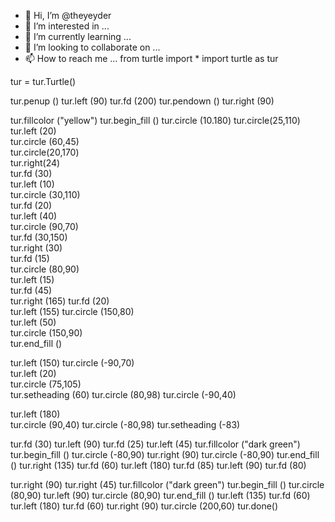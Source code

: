 - 👋 Hi, I’m @theyeyder
- 👀 I’m interested in ...
- 🌱 I’m currently learning ...
- 💞️ I’m looking to collaborate on ...
- 📫 How to reach me ...
from turtle  import *
import turtle as tur
  
tur = tur.Turtle()


tur.penup ()
tur.left (90)
tur.fd (200)
tur.pendown ()
tur.right (90)


tur.fillcolor ("yellow")
tur.begin_fill ()
tur.circle (10.180)
tur.circle(25,110)                  
tur.left (20)                  
tur.circle (60,45)  
tur.circle(20,170)                  
tur.right(24)                  
tur.fd (30)                  
tur.left (10)                  
tur.circle (30,110)                  
tur.fd (20)                  
tur.left (40)    
tur.circle (90,70)                  
tur.fd (30,150)     
tur.right (30)                  
tur.fd (15)     
tur.circle (80,90)   
tur.left (15)     
tur.fd (45)     
tur.right (165) 
tur.fd (20)     
tur.left (155) 
tur.circle (150,80)  
tur.left (50)  
tur.circle (150,90)     
tur.end_fill ()


tur.left (150)
tur.circle (-90,70)  
tur.left (20)  
tur.circle (75,105)     
tur.setheading (60)
tur.circle (80,98)
tur.circle (-90,40)

tur.left (180)    
tur.circle (90,40) 
tur.circle (-80,98)
tur.setheading (-83)

tur.fd (30)
tur.left (90)
tur.fd (25)
tur.left (45)
tur.fillcolor ("dark green")
tur.begin_fill ()
tur.circle (-80,90)
tur.right (90)
tur.circle (-80,90)
tur.end_fill ()
tur.right (135)
tur.fd (60)
tur.left (180)
tur.fd (85)
tur.left (90)
tur.fd (80)
 
tur.right (90)
tur.right (45)
tur.fillcolor ("dark green")
tur.begin_fill ()
tur.circle (80,90)
tur.left (90)
tur.circle (80,90)
tur.end_fill ()
tur.left (135)
tur.fd (60)
tur.left (180)
tur.fd (60)
tur.right (90)
tur.circle (200,60)
tur.done()
<!---
theyeyder/theyeyder is a ✨ special ✨ repository because its `README.md` (this file) appears on your GitHub profile.
You can click the Preview link to take a look at your changes.
--->
